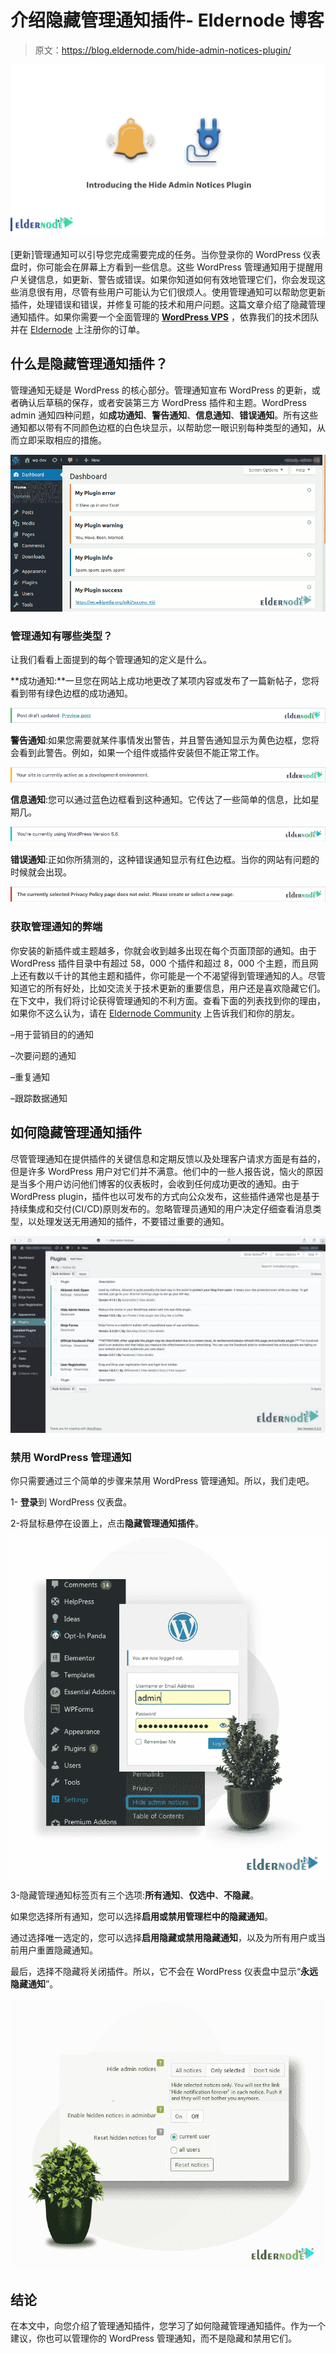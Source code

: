 # 介绍隐藏管理通知插件- Eldernode 博客

> 原文：<https://blog.eldernode.com/hide-admin-notices-plugin/>

![Introducing the Hide Admin Notices Plugin](img/6d529bc702bf39d12412e0049f173e8a.png)

[更新]管理通知可以引导您完成需要完成的任务。当你登录你的 WordPress 仪表盘时，你可能会在屏幕上方看到一些信息。这些 WordPress 管理通知用于提醒用户关键信息，如更新、警告或错误。如果你知道如何有效地管理它们，你会发现这些消息很有用，尽管有些用户可能认为它们很烦人。使用管理通知可以帮助您更新插件，处理错误和错误，并修复可能的技术和用户问题。这篇文章介绍了隐藏管理通知插件。如果你需要一个全面管理的 **[WordPress VPS](https://eldernode.com/wordpress-vps/)** ，依靠我们的技术团队并在 [Eldernode](https://eldernode.com/) 上注册你的订单。

## **什么是隐藏管理通知插件？**

管理通知无疑是 WordPress 的核心部分。管理通知宣布 WordPress 的更新，或者确认后草稿的保存，或者安装第三方 WordPress 插件和主题。WordPress admin 通知四种问题，如**成功通知**、**警告通知**、**信息通知**、**错误通知**。所有这些通知都以带有不同颜色边框的白色块显示，以帮助您一眼识别每种类型的通知，从而立即采取相应的措施。

![How To Hide Admin Notices Plugin](img/4307e35d7537fc4adc31bf1054f7408a.png)

### **管理通知有哪些类型？**

让我们看看上面提到的每个管理通知的定义是什么。

**成功通知:**一旦您在网站上成功地更改了某项内容或发布了一篇新帖子，您将看到带有绿色边框的成功通知。

![Success Notice](img/2fd9974aec631dbc3ba5e61f8d2dc7ab.png)

**警告通知**:如果您需要就某件事情发出警告，并且警告通知显示为黄色边框，您将会看到此警告。例如，如果一个组件或插件安装但不能正常工作。

![Warning Notice](img/04c987b3b7fac54aba0c7b713165aa86.png)

**信息通知**:您可以通过蓝色边框看到这种通知。它传达了一些简单的信息，比如星期几。

![Information Notice](img/0f47b9a76bdc1f86506af959227d2f45.png)

**错误通知**:正如你所猜测的，这种错误通知显示有红色边框。当你的网站有问题的时候就会出现。

![Error Notice](img/0bbf1bee81f326a66ae0ddb391b7b641.png)

### **获取管理通知的弊端**

你安装的新插件或主题越多，你就会收到越多出现在每个页面顶部的通知。由于 WordPress 插件目录中有超过 58，000 个插件和超过 8，000 个主题，而且网上还有数以千计的其他主题和插件，你可能是一个不渴望得到管理通知的人。尽管知道它的所有好处，比如交流关于技术更新的重要信息，用户还是喜欢隐藏它们。在下文中，我们将讨论获得管理通知的不利方面。查看下面的列表找到你的理由，如果你不这么认为，请在 [Eldernode Community](https://community.eldernode.com/) 上告诉我们和你的朋友。

–用于营销目的的通知

–次要问题的通知

–重复通知

–跟踪数据通知

## **如何隐藏管理通知插件**

尽管管理通知在提供插件的关键信息和定期反馈以及处理客户请求方面是有益的，但是许多 WordPress 用户对它们并不满意。他们中的一些人报告说，恼火的原因是当多个用户访问他们博客的仪表板时，会收到任何成功更改的通知。由于 WordPress plugin，插件也以可发布的方式向公众发布，这些插件通常也是基于持续集成和交付(CI/CD)原则发布的。忽略管理员通知的用户决定仔细查看消息类型，以处理发送无用通知的插件，不要错过重要的通知。

![Hide Admin](img/5d1589e4b5ec23877a19856b83bf0fb8.png)

### **禁用 WordPress 管理通知**

你只需要通过三个简单的步骤来禁用 WordPress 管理通知。所以，我们走吧。

1- **登录**到 WordPress 仪表盘。

2-将鼠标悬停在设置上，点击**隐藏管理通知插件**。

![](img/52c8743f7902b87d0659a251d6f035aa.png)

3-隐藏管理通知标签页有三个选项:**所有通知**、**仅选中**、**不隐藏**。

如果您选择所有通知，您可以选择**启用或禁用管理栏中的隐藏通知**。

通过选择唯一选定的，您可以选择**启用隐藏或禁用隐藏通知**，以及为所有用户或当前用户重置隐藏通知。

最后，选择不隐藏将关闭插件。所以，它不会在 WordPress 仪表盘中显示“**永远隐藏通知**”。

![three options in the Hide Admin Notices tab](img/2e24bbb8cbc0cfad21b27492ee1fda65.png)

## 结论

在本文中，向您介绍了管理通知插件，您学习了如何隐藏管理通知插件。作为一个建议，你也可以管理你的 WordPress 管理通知，而不是隐藏和禁用它们。